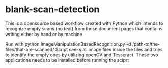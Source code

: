 # blank-scan-detection
This is a opensource based workflow created with Python which intends to recognize empty scans (no text) from those document pages that contains writing either by hand or by machine

Run with python ImageManipulationBasedRecognition.py -d /path-to/the-files/that-are-scanned/
Script seeks all image files inside the files and tries to identify the empty ones by utilizing openCV and Tesseract. These two applications needs to be installed before running the sciprt
